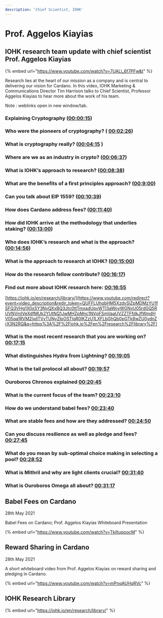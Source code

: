 ```yaml
---
description: 'Chief Scientist, IOHK'
---
```


# Prof. Aggelos Kiayias

## IOHK research team update with chief scientist Prof. Aggelos Kiayias

{% embed url="https://www.youtube.com/watch?v=7UAL\_6f7PFw&t" %}

Research lies at the heart of our mission as a company and is central to delivering our vision for Cardano. In this video, IOHK Marketing & Communications Director Tim Harrison talks to Chief Scientist, Professor Aggelos Kiayias to hear more about the work of his team. 

Note : weblinks open in new window/tab.

### Explaining Cryptography \([00:00:15](https://www.youtube.com/watch?v=7UAL_6f7PFw&t=15s)\)

### Who were the pioneers of cryptography? \( [00:02:26](https://www.youtube.com/watch?v=7UAL_6f7PFw&t=146s)\)

### What is cryptography really? \([00:04:15](https://www.youtube.com/watch?v=7UAL_6f7PFw&t=255s) \)

### Where are we as an industry in crypto? \([00:06:37](https://www.youtube.com/watch?v=7UAL_6f7PFw&t=397s)\)

### What is IOHK’s approach to research? \([00:08:38](https://www.youtube.com/watch?v=7UAL_6f7PFw&t=518s)\)

### What are the benefits of a first principles approach? \([00:9:00](https://www.youtube.com/watch?v=7UAL_6f7PFw&t=540s)\)

### Can you talk about EIP 1559? \([00:10:39](https://www.youtube.com/watch?v=7UAL_6f7PFw&t=639s)\)

### How does Cardano address fees? \([00:11:40](https://www.youtube.com/watch?v=7UAL_6f7PFw&t=700s)\)

### How did IOHK arrive at the methodology that underlies staking? \([00:13:00](https://www.youtube.com/watch?v=7UAL_6f7PFw&t=780s)\)

### Who does IOHK’s research and what is the approach? \([00:14:56](https://www.youtube.com/watch?v=7UAL_6f7PFw&t=896s)\)

### What is the approach to research at IOHK? \([00:15:00](https://www.youtube.com/watch?v=7UAL_6f7PFw&t=900s)\)

### How do the research fellow contribute? \([00:16:17](https://www.youtube.com/watch?v=7UAL_6f7PFw&t=977s)\)

### Find out more about IOHK research here: [00:16:55](https://www.youtube.com/watch?v=7UAL_6f7PFw&t=1015s)

[https://iohk.io/en/research/library/](https://www.youtube.com/redirect?event=video_description&redir_token=QUFFLUhqbHM5XzdvSlZpMDMzYU1fSFQ3VHg1X0xSY3NyQXxBQ3Jtc0ttTmxadUpvWTI3aWoyWGNvU05rdGQ5RUVNVmlVeXdfMUk2YUtNQ1JwMHZpMnc1NVpFSmVaaUVZZTFfdkJfWmdHV05qa1RVM2lxdTVvTUNyZlpOSTlqR0lKZzU1LXFLbGhQb0pGTk8wZU0ydnZrX3N2RQ&q=https%3A%2F%2Fiohk.io%2Fen%2Fresearch%2Flibrary%2F) 

### What is the most recent research that you are working on? [00:17:15](https://www.youtube.com/watch?v=7UAL_6f7PFw&t=1035s) 

### What distinguishes Hydra from Lightning? [00:19:05](https://www.youtube.com/watch?v=7UAL_6f7PFw&t=1145s) 

### What is the tail protocol all about? [00:19:57](https://www.youtube.com/watch?v=7UAL_6f7PFw&t=1197s) 

### Ouroboros Chronos explained [00:20:45](https://www.youtube.com/watch?v=7UAL_6f7PFw&t=1245s) 

### What is the current focus of the team? [00:23:10](https://www.youtube.com/watch?v=7UAL_6f7PFw&t=1390s) 

### How do we understand babel fees? [00:23:40](https://www.youtube.com/watch?v=7UAL_6f7PFw&t=1420s) 

### What are stable fees and how are they addressed? [00:24:50](https://www.youtube.com/watch?v=7UAL_6f7PFw&t=1490s) 

### Can you discuss resilience as well as pledge and fees? [00:27:45](https://www.youtube.com/watch?v=7UAL_6f7PFw&t=1665s) 

### What do you mean by sub-optimal choice making in selecting a pool? [00:28:52](https://www.youtube.com/watch?v=7UAL_6f7PFw&t=1732s) 

### What is Mithril and why are light clients crucial? [00:31:40](https://www.youtube.com/watch?v=7UAL_6f7PFw&t=1900s) 

### What is Ouroboros Omega all about? [00:31:17](https://www.youtube.com/watch?v=7UAL_6f7PFw&t=1877s) 

## Babel Fees on Cardano

28th May 2021

Babel Fees on Cardano; Prof. Aggelos Kiayias Whiteboard Presentation

{% embed url="https://www.youtube.com/watch?v=TkiltupoocM" %}

## Reward Sharing in Cardano

28th May 2021

A short whiteboard video from Prof. Aggelos Kiayias on reward sharing and pledging in Cardano.

{% embed url="https://www.youtube.com/watch?v=mPnqAUHqRVc" %}



## IOHK Research Library

{% embed url="https://iohk.io/en/research/library/" %}

 

